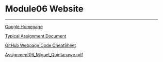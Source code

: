 # Module06 Website
---

[Google Homepage](https://www.google.com "Google's Homepage")

[Typical Assignment Document](https://github.com/rootrUW/ITFnd100-Mod06/blob/master/_A_Typical_Assignment_Document.pdf)

[GitHub Webpage Code CheatSheet](https://github.com/adam-p/markdown-here/wiki/Markdown-Cheatsheet)

[Assignment06_Miguel_Quintanawe.pdf](https://github.com/miqo1385/ITFnd100-Mod006/files/11561499/Assignment06_Miguel_Quintanawe.pdf)
